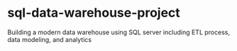 # sql-data-warehouse-project
Building a modern data warehouse using SQL server including ETL process, data modeling, and analytics
